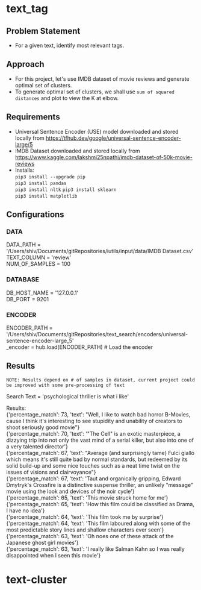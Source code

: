 # text_tag

## Problem Statement  

- For a given text, identify most relevant tags.

## Approach

- For this project, let's use IMDB dataset of movie reviews and generate optimal set of clusters.
- To generate optimal set of clusters, we shall use `sum of squared distances` and plot to view the K at elbow.

## Requirements

- Universal Sentence Encoder (USE) model downloaded and stored locally from <https://tfhub.dev/google/universal-sentence-encoder-large/5>
- IMDB Dataset downloaded and stored locally from <https://www.kaggle.com/lakshmi25npathi/imdb-dataset-of-50k-movie-reviews>
- Installs:  
`pip3 install --upgrade pip`  
`pip3 install pandas`  
`pip3 install nltk`
`pip3 install sklearn`  
`pip3 install matplotlib`

## Configurations

### DATA

DATA_PATH = '/Users/shiv/Documents/gitRepositories/iutils/input/data/IMDB Dataset.csv'  
TEXT_COLUMN = 'review'  
NUM_OF_SAMPLES = 100  

### DATABASE

DB_HOST_NAME = '127.0.0.1'  
DB_PORT = 9201  

### ENCODER

ENCODER_PATH = '/Users/shiv/Documents/gitRepositories/text_search/encoders/universal-sentence-encoder-large_5'   
_encoder = hub.load(ENCODER_PATH)  # Load the encoder

## Results

`NOTE: Results depend on # of samples in dataset, current project could be improved with some pre-processing of text`

Search Text = 'psychological thriller is what i like'

Results:  
{'percentage_match': 73, 'text': "Well, I like to watch bad horror B-Movies, cause I think it's interesting to see stupidity and unability of creators to shoot seriously good movie"}  
{'percentage_match': 70, 'text': '"The Cell" is an exotic masterpiece, a dizzying trip into not only the vast mind of a serial killer, but also into one of a very talented director'}  
{'percentage_match': 67, 'text': "Average (and surprisingly tame) Fulci giallo which means it's still quite bad by normal standards, but redeemed by its solid build-up and some nice touches such as a neat time twist on the issues of visions and clairvoyance"}  
{'percentage_match': 67, 'text': 'Taut and organically gripping, Edward Dmytryk\'s Crossfire is a distinctive suspense thriller, an unlikely "message" movie using the look and devices of the noir cycle'}  
{'percentage_match': 65, 'text': 'This movie struck home for me'}  
{'percentage_match': 65, 'text': 'How this film could be classified as Drama, I have no idea'}  
{'percentage_match': 64, 'text': 'This film took me by surprise'}  
{'percentage_match': 64, 'text': 'This film laboured along with some of the most predictable story lines and shallow characters ever seen'}  
{'percentage_match': 63, 'text': 'Oh noes one of these attack of the Japanese ghost girl movies'}  
{'percentage_match': 63, 'text': 'I really like Salman Kahn so I was really disappointed when I seen this movie'}  
# text-cluster
